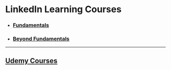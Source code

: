# LinkedIn Learning Courses

- ### [Fundamentals](./01-Programming-Foundation-Fundamentals/)

- ### [Beyond Fundamentals](./02-Programming-Foundations-Beyond-Fundamentals/)

---

## [Udemy Courses](/02-Udemy/)

